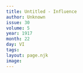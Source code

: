```yaml
---
title: Untitled - Influence
author: Unknown
issue: 30
volume: 5
year: 1917
month: 22
day: VI
tags:
layout: page.njk
image:
---
```

